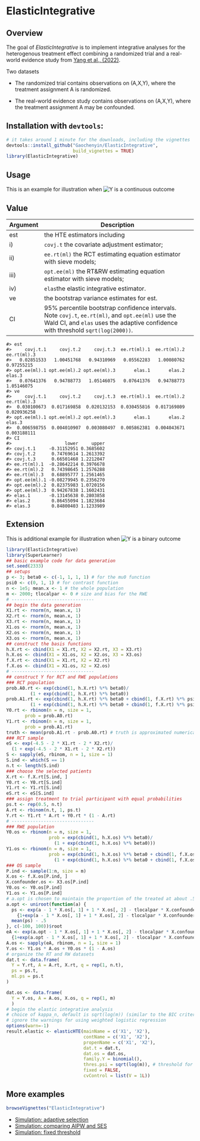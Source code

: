 
<!-- README.md is generated from README.Rmd. Please edit that file -->

# ElasticIntegrative

<!-- badges: start -->
<!-- badges: end -->

## Overview

The goal of *ElasticIntegrative* is to implement integrative analyses
for the heterogenous treatment effect combining a randomized trial and a
real-world evidence study from [Yang et al.,
(2022)](https://arxiv.org/abs/2005.10579).

Two datasets

-   The randomized trial contains observations on (A,X,Y), where the
    treatment assignment A is randomized.

-   The real-world evidence study contains observations on (A,X,Y),
    where the treatment assignment A may be confounded.

## Installation with `devtools`:

``` r
# it takes around 1 minute for the downloads, including the vignettes
devtools::install_github("Gaochenyin/ElasticIntegrative", 
                         build_vignettes = TRUE) 
library(ElasticIntegrative)
```

## Usage

This is an example for illustration when
![Y](https://latex.codecogs.com/png.image?%5Cdpi%7B110%7D&space;%5Cbg_white&space;Y "Y")
is a continuous outcome

## Value

| **Argument** | **Description**                                                                                                                                                                        |
|--------------|----------------------------------------------------------------------------------------------------------------------------------------------------------------------------------------|
| est          | the HTE estimators including                                                                                                                                                           |
| i\)          | `covj.t` the covariate adjustment estimator;                                                                                                                                           |
| ii\)         | `ee.rt(ml)` the RCT estimating equation estimator with sieve models;                                                                                                                   |
| iii\)        | `opt.ee(ml)` the RT&RW estimating equation estimator with sieve models;                                                                                                                |
| iv\)         | `elas`the elastic integrative estimator.                                                                                                                                               |
| ve           | the bootstrap variance estimates for est.                                                                                                                                              |
| CI           | 95% percentile bootstrap confidence intervals. Note `covj.t`, `ee.rt(ml)`, and `opt.ee(ml)` use the Wald CI, and `elas` uses the adaptive confidence with threshold `sqrt(log(2000))`. |

    #> est
    #>     covj.t.1     covj.t.2     covj.t.3  ee.rt(ml).1  ee.rt(ml).2  ee.rt(ml).3 
    #>   0.02851533   1.00451768   0.94310969   0.05562283   1.00080762   0.97255215 
    #> opt.ee(ml).1 opt.ee(ml).2 opt.ee(ml).3       elas.1       elas.2       elas.3 
    #>   0.07641376   0.94788773   1.05146075   0.07641376   0.94788773   1.05146075
    #> ve
    #>     covj.t.1     covj.t.2     covj.t.3  ee.rt(ml).1  ee.rt(ml).2  ee.rt(ml).3 
    #>  0.030100673  0.017169858  0.020132153  0.030455816  0.017169809  0.020936258 
    #> opt.ee(ml).1 opt.ee(ml).2 opt.ee(ml).3       elas.1       elas.2       elas.3 
    #>  0.006598755  0.004010907  0.003080497  0.005862381  0.004043671  0.003188111
    #> CI
    #>                    lower     upper
    #> covj.t.1     -0.31152951 0.3685602
    #> covj.t.2      0.74769614 1.2613392
    #> covj.t.3      0.66501468 1.2212047
    #> ee.rt(ml).1  -0.28642214 0.3976678
    #> ee.rt(ml).2   0.74398645 1.2576288
    #> ee.rt(ml).3   0.68895777 1.2561465
    #> opt.ee(ml).1 -0.08279945 0.2356270
    #> opt.ee(ml).2  0.82375983 1.0720156
    #> opt.ee(ml).3  0.94267838 1.1602431
    #> elas.1       -0.13145638 0.2803858
    #> elas.2        0.86455094 1.1823684
    #> elas.3        0.84800403 1.1233989

## Extension

This is additional example for illustration when
![Y](https://latex.codecogs.com/png.image?%5Cdpi%7B110%7D&space;%5Cbg_white&space;Y "Y")
is a binary outcome

``` r
library(ElasticIntegrative)
library(SuperLearner)
## basic example code for data generation
set.seed(2333)
## setups
p <- 3; beta0 <- c(-1, 1, 1, 1) # for the mu0 function
psi0 <- c(0, 1, 1) # for contrast function
n <- 1e5; mean.x <- 1 # the whole population
m <- 2000; tlocalpar <- 0 # size and bias for the RWE
# -------------------------------
## begin the data generation
X1.rt <- rnorm(n, mean.x, 1)
X2.rt <- rnorm(n, mean.x, 1)
X3.rt <- rnorm(n, mean.x, 1) 
X1.os <- rnorm(n, mean.x, 1)
X2.os <- rnorm(n, mean.x, 1)
X3.os <- rnorm(n, mean.x, 1) 
## construct the basis functions
h.X.rt <- cbind(X1 = X1.rt, X2 = X2.rt, X3 = X3.rt)
h.X.os <- cbind(X1 = X1.os, X2 = X2.os, X3 = X3.os)
f.X.rt <- cbind(X1 = X1.rt, X2 = X2.rt)
f.X.os <- cbind(X1 = X1.os, X2 = X2.os)
# -------------------------------
## construct Y for RCT and RWE populations
### RCT population
prob.A0.rt <- exp(cbind(1, h.X.rt) %*% beta0)/
         (1 + exp(cbind(1, h.X.rt) %*% beta0))
prob.A1.rt <- exp(cbind(1, h.X.rt) %*% beta0 + cbind(1, f.X.rt) %*% psi0)/
         (1 + exp(cbind(1, h.X.rt) %*% beta0 + cbind(1, f.X.rt) %*% psi0))
Y0.rt <- rbinom(n = n, size = 1, 
       prob = prob.A0.rt)
Y1.rt <- rbinom(n = n, size = 1,
       prob = prob.A1.rt)
truth <- mean(prob.A1.rt - prob.A0.rt) # truth is approximated numerically
### RCT sample
eS <- exp(-4.5 - 2 * X1.rt - 2 * X2.rt)/
  (1 + exp(-4.5 - 2 * X1.rt - 2 * X2.rt))
S <- sapply(eS, rbinom, n = 1, size = 1)
S.ind <- which(S == 1)
n.t <- length(S.ind)
### choose the selected patients
X.rt <- f.X.rt[S.ind, ]
Y0.rt <- Y0.rt[S.ind]
Y1.rt <- Y1.rt[S.ind]
eS.rt <- eS[S.ind]
### assign treatment to trial participant with equal probabilities
ps.t <- rep(0.5, n.t)
A.rt <- rbinom(n.t, 1, ps.t)
Y.rt <- Y1.rt * A.rt + Y0.rt * (1 - A.rt)
# -------------------------------
### RWE population
Y0.os <- rbinom(n = n, size = 1,
                prob = exp(cbind(1, h.X.os) %*% beta0)/
                  (1 + exp(cbind(1, h.X.os) %*% beta0)))
Y1.os <- rbinom(n = n, size = 1,
                prob = exp(cbind(1, h.X.os) %*% beta0 + cbind(1, f.X.os) %*% psi0)/
                  (1 + exp(cbind(1, h.X.os) %*% beta0 + cbind(1, f.X.os) %*% psi0)))
### OS sample
P.ind <- sample(1:n, size = m)
X.os <- f.X.os[P.ind, ]
X.confounder.os <- X3.os[P.ind]
Y0.os <- Y0.os[P.ind]
Y1.os <- Y1.os[P.ind]
# a.opt is chosen to maintain the proportion of the treated at about .5
a.opt <- uniroot(function(a) {
  ps <- exp(a - 1 * X.os[, 1] + 1 * X.os[, 2] - tlocalpar * X.confounder.os)/
    {1+exp(a - 1 * X.os[, 1] + 1 * X.os[, 2] - tlocalpar * X.confounder.os)}
  mean(ps) - .5
}, c(-100, 100))$root
eA <- exp(a.opt - 1 * X.os[, 1] + 1 * X.os[, 2] - tlocalpar * X.confounder.os)/
  {1+exp(a.opt - 1 * X.os[, 1] + 1 * X.os[, 2] - tlocalpar * X.confounder.os)}
A.os <- sapply(eA, rbinom, n = 1, size = 1)
Y.os <- Y1.os * A.os + Y0.os * (1 - A.os)
# organize the RT and RW datasets
dat.t <- data.frame(
  Y = Y.rt, A = A.rt, X.rt, q = rep(1, n.t),
  ps = ps.t,
  ml.ps = ps.t
)

dat.os <- data.frame(
  Y = Y.os, A = A.os, X.os, q = rep(1, m)
  )
# begin the elastic integrative analysis
# choice of kappa_n, default is sqrt(log(m)) (similar to the BIC criteria)
# ignore the warnings for using weighted logistic regression
options(warn=-1)
result.elastic <- elasticHTE(mainName = c('X1', 'X2'),
                             contName = c('X1', 'X2'),
                             propenName = c('X1', 'X2'),
                             dat.t = dat.t,
                             dat.os = dat.os,
                             family.Y = binomial(),
                             thres.psi = sqrt(log(m)), # threshold for ACI psi
                             fixed = FALSE,
                             cvControl = list(V = 1L))
```

## More examples

``` r
browseVignettes("ElasticIntegrative")
```

-   [Simulation: adaptive
    selection](https://gaochenyin.github.io/ElasticIntegrative/doc/sim_psi011_111)
-   [Simulation: comparing AIPW and
    SES](https://gaochenyin.github.io/ElasticIntegrative/doc/sim_AIPWvsSES)
-   [Simulation: fixed
    threshold](https://gaochenyin.github.io/ElasticIntegrative/doc/sim_psi011_111_fixed)
